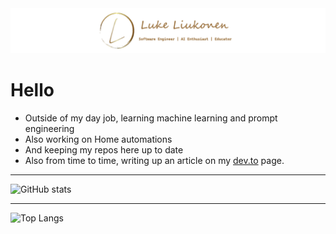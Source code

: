 <img src="header.png" alt="header" />

# Hello

- Outside of my day job, learning machine learning and prompt engineering
- Also working on Home automations
- And keeping my repos here up to date
- Also from time to time, writing up an article on my  [dev.to](https://dev.to/liukonen) page.

---
![GitHub stats](https://github-readme-stats.vercel.app/api?username=liukonen&show_icons=true&theme=vision-friendly-dark&hide_title=true&rank_icon=github)

---

![Top Langs](https://github-readme-stats.vercel.app/api/top-langs/?username=liukonen&hide_progress=true&&size_weight=0&count_weight=1&&langs_count=10)



<!--
**liukonen/liukonen** is a ✨ _special_ ✨ repository because its `README.md` (this file) appears on your GitHub profile.

Here are some ideas to get you started:

- 🔭 I’m currently working on ...
- 🌱 I’m currently learning ...
- 👯 I’m looking to collaborate on ...
- 🤔 I’m looking for help with ...
- 💬 Ask me about ...
- 📫 How to reach me: ...
- 😄 Pronouns: ...
- ⚡ Fun fact: ...
-->
